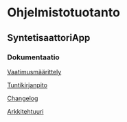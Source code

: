 # Ohjelmistotuotanto

## SyntetisaattoriApp

### Dokumentaatio 

[Vaatimusmäärittely](https://github.com/tykovas/ot-harjoitustyo/blob/master/synthesizerApp/documentation/vaatimusmaarittely.md)

[Tuntikirjanpito](https://github.com/tykovas/ot-harjoitustyo/blob/master/synthesizerApp/documentation/tuntikirjanpito.md)

[Changelog](https://github.com/tykovas/ot-harjoitustyo/blob/master/synthesizerApp/documentation/changelog.md)

[Arkkitehtuuri](https://github.com/tykovas/ot-harjoitustyo/blob/master/synthesizerApp/documentation/Arkkitehtuuri.md)
